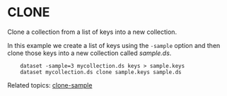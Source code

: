 
# CLONE

Clone a collection from a list of keys into a new collection.

In this example we create a list of keys using the `-sample` option
and then clone those keys into a new collection called *sample.ds*.

```shell
    dataset -sample=3 mycollection.ds keys > sample.keys
    dataset mycollection.ds clone sample.keys sample.ds
```

Related topics: [clone-sample](clone-sample.html)

